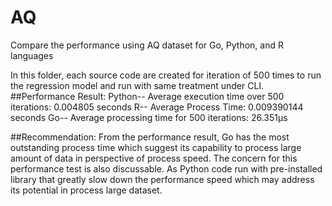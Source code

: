 # AQ
Compare the performance using AQ dataset for Go, Python, and R languages

In this folder, each source code are created for iteration of 500 times to run the regression model and run with same treatment under CLI.
##Performance Result:
Python-- Average execution time over 500 iterations: 0.004805 seconds
R-- Average Process Time: 0.009390144 seconds
Go--  Average processing time for 500 iterations: 26.351µs

##Recommendation:
From the performance result, Go has the most outstanding process time which suggest its capability to process large amount of data in perspective of process speed. The concern for this performance test is also discussable. As Python code run with pre-installed library that greatly slow down the performance speed which may address its potential in process large dataset. 


